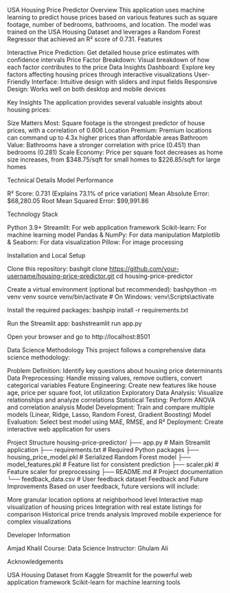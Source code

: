 USA Housing Price Predictor
Overview
This application uses machine learning to predict house prices based on various features such as square footage, number of bedrooms, bathrooms, and location. The model was trained on the USA Housing Dataset and leverages a Random Forest Regressor that achieved an R² score of 0.731.
Features

Interactive Price Prediction: Get detailed house price estimates with confidence intervals
Price Factor Breakdown: Visual breakdown of how each factor contributes to the price
Data Insights Dashboard: Explore key factors affecting housing prices through interactive visualizations
User-Friendly Interface: Intuitive design with sliders and input fields
Responsive Design: Works well on both desktop and mobile devices

Key Insights
The application provides several valuable insights about housing prices:

Size Matters Most: Square footage is the strongest predictor of house prices, with a correlation of 0.606
Location Premium: Premium locations can command up to 4.3x higher prices than affordable areas
Bathroom Value: Bathrooms have a stronger correlation with price (0.451) than bedrooms (0.281)
Scale Economy: Price per square foot decreases as home size increases, from $348.75/sqft for small homes to $226.85/sqft for large homes

Technical Details
Model Performance

R² Score: 0.731 (Explains 73.1% of price variation)
Mean Absolute Error: $68,280.05
Root Mean Squared Error: $99,991.86

Technology Stack

Python 3.9+
Streamlit: For web application framework
Scikit-learn: For machine learning model
Pandas & NumPy: For data manipulation
Matplotlib & Seaborn: For data visualization
Pillow: For image processing

Installation and Local Setup

Clone this repository:
bashgit clone https://github.com/your-username/housing-price-predictor.git
cd housing-price-predictor

Create a virtual environment (optional but recommended):
bashpython -m venv venv
source venv/bin/activate  # On Windows: venv\Scripts\activate

Install the required packages:
bashpip install -r requirements.txt

Run the Streamlit app:
bashstreamlit run app.py

Open your browser and go to http://localhost:8501

Data Science Methodology
This project follows a comprehensive data science methodology:

Problem Definition: Identify key questions about housing price determinants
Data Preprocessing: Handle missing values, remove outliers, convert categorical variables
Feature Engineering: Create new features like house age, price per square foot, lot utilization
Exploratory Data Analysis: Visualize relationships and analyze correlations
Statistical Testing: Perform ANOVA and correlation analysis
Model Development: Train and compare multiple models (Linear, Ridge, Lasso, Random Forest, Gradient Boosting)
Model Evaluation: Select best model using MAE, RMSE, and R²
Deployment: Create interactive web application for users

Project Structure
housing-price-predictor/
├── app.py                  # Main Streamlit application
├── requirements.txt        # Required Python packages
├── housing_price_model.pkl # Serialized Random Forest model
├── model_features.pkl      # Feature list for consistent prediction
├── scaler.pkl              # Feature scaler for preprocessing
├── README.md               # Project documentation
└── feedback_data.csv       # User feedback dataset
Feedback and Future Improvements
Based on user feedback, future versions will include:

More granular location options at neighborhood level
Interactive map visualization of housing prices
Integration with real estate listings for comparison
Historical price trends analysis
Improved mobile experience for complex visualizations

Developer Information

Amjad Khalil
Course: Data Science
Instructor: Ghulam Ali

Acknowledgements

USA Housing Dataset from Kaggle
Streamlit for the powerful web application framework
Scikit-learn for machine learning tools
